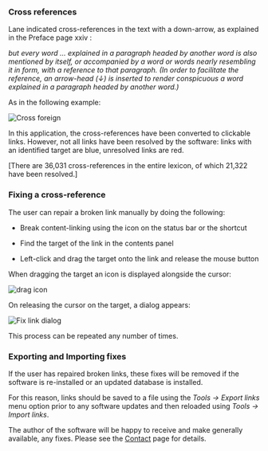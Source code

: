 ### Cross references


Lane indicated cross-references in the text with a down-arrow, as explained in the Preface page xxiv :

*but every word ... explained in a paragraph headed by another word is also mentioned by itself, or accompanied by a word or words nearly resembling it in form, with a reference to that paragraph. (In order to facilitate the reference, an arrow-head (↓) is inserted to render conspicuous a word explained in a paragraph headed by another word.)*

As in the following example:

![Cross foreign](/images/foreign_orth.png)


In this application,  the cross-references have been converted to clickable links. However, not all links have been resolved by the software: links with an identified target are blue, unresolved links are red.

[There are 36,031 cross-references in the entire lexicon, of which 21,322 have been resolved.]


### Fixing a cross-reference

The user can repair a broken link manually by doing the following:

+ Break content-linking using the icon on the status bar or the shortcut

+ Find the target of the link in the contents panel

+ Left-click and drag the target onto the link and release the mouse button


When dragging the target an icon is displayed alongside the cursor:


![drag icon](/images/fixlinksymbol.png)


On releasing the cursor on the target, a dialog appears:

<a name="fixlinkdialog"></a>
![Fix link dialog](/images/fixlinkdialog.png)


This process can be repeated any number of times.


### Exporting and Importing fixes
<a name="export"></a>

If the user has repaired broken links, these fixes will be removed if the software is re-installed or an updated database is installed.

For this reason, links should be saved to a file using the *Tools -> Export links* menu option prior to any software updates and then reloaded using *Tools -> Import links*.

The author of the software will be happy to receive and make generally available, any fixes. Please see the [Contact](../contact.md) page for details.
